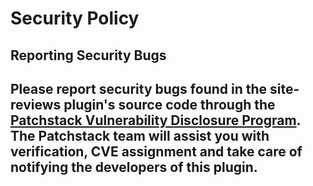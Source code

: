 # Security Policy  
  
## Reporting Security Bugs  
  
Please report security bugs found in the site-reviews plugin's source code through the [Patchstack Vulnerability Disclosure Program](https://patchstack.com/database/vdp/rocketcdn-plugin). The Patchstack team will assist you with verification, CVE assignment and take care of notifying the developers of this plugin.
---